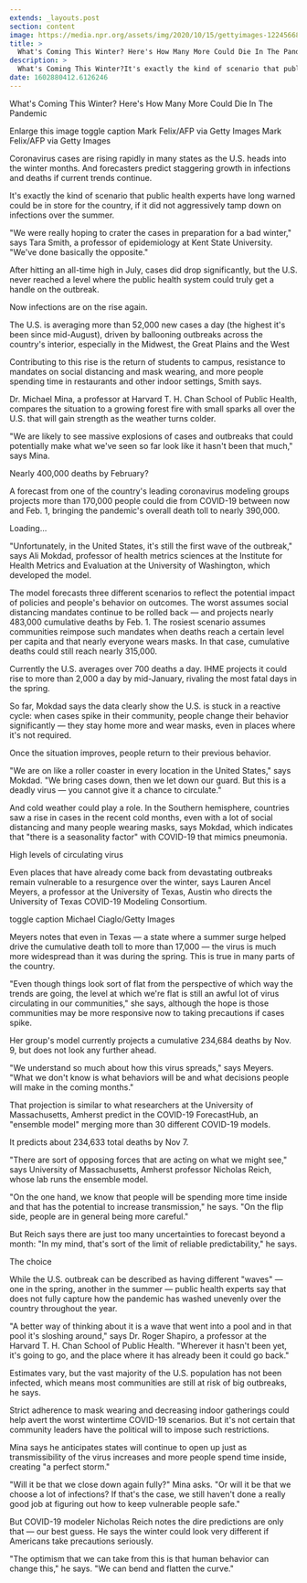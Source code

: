 ```yaml
--- 
extends: _layouts.post 
section: content 
image: https://media.npr.org/assets/img/2020/10/15/gettyimages-1224566849_wide-654204a38fc4acd8d6e92be81cb6189dd2be8cf2.jpg?s=1400 
title: > 
  What's Coming This Winter? Here's How Many More Could Die In The Pandemic 
description: > 
  What's Coming This Winter?It's exactly the kind of scenario that public health experts have long warned could be in store for the country, if it did not aggressively tamp down on infections over the summer."We were really hoping to crater the cases in preparation for a bad winter," says Tara Smith, a professor of epidemiology at Kent State University.After hitting an all-time high in July, cases did drop significantly, but the U.S. never reached a level where the public health system could truly get a handle on the outbreak."What we don't know is what behaviors will be and what decisions people will make in the coming months." 
date: 1602880412.6126246 
--- 
```

What's Coming This Winter? Here's How Many More Could Die In The Pandemic

Enlarge this image toggle caption Mark Felix/AFP via Getty Images Mark Felix/AFP via Getty Images

Coronavirus cases are rising rapidly in many states as the U.S. heads into the winter months. And forecasters predict staggering growth in infections and deaths if current trends continue.

It's exactly the kind of scenario that public health experts have long warned could be in store for the country, if it did not aggressively tamp down on infections over the summer.

"We were really hoping to crater the cases in preparation for a bad winter," says Tara Smith, a professor of epidemiology at Kent State University. "We've done basically the opposite."

After hitting an all-time high in July, cases did drop significantly, but the U.S. never reached a level where the public health system could truly get a handle on the outbreak.

Now infections are on the rise again.

The U.S. is averaging more than 52,000 new cases a day (the highest it's been since mid-August), driven by ballooning outbreaks across the country's interior, especially in the Midwest, the Great Plains and the West

Contributing to this rise is the return of students to campus, resistance to mandates on social distancing and mask wearing, and more people spending time in restaurants and other indoor settings, Smith says.

Dr. Michael Mina, a professor at Harvard T. H. Chan School of Public Health, compares the situation to a growing forest fire with small sparks all over the U.S. that will gain strength as the weather turns colder.

"We are likely to see massive explosions of cases and outbreaks that could potentially make what we've seen so far look like it hasn't been that much," says Mina.

Nearly 400,000 deaths by February?

A forecast from one of the country's leading coronavirus modeling groups projects more than 170,000 people could die from COVID-19 between now and Feb. 1, bringing the pandemic's overall death toll to nearly 390,000.

Loading...

"Unfortunately, in the United States, it's still the first wave of the outbreak," says Ali Mokdad, professor of health metrics sciences at the Institute for Health Metrics and Evaluation at the University of Washington, which developed the model.

The model forecasts three different scenarios to reflect the potential impact of policies and people's behavior on outcomes. The worst assumes social distancing mandates continue to be rolled back — and projects nearly 483,000 cumulative deaths by Feb. 1. The rosiest scenario assumes communities reimpose such mandates when deaths reach a certain level per capita and that nearly everyone wears masks. In that case, cumulative deaths could still reach nearly 315,000.

Currently the U.S. averages over 700 deaths a day. IHME projects it could rise to more than 2,000 a day by mid-January, rivaling the most fatal days in the spring.

So far, Mokdad says the data clearly show the U.S. is stuck in a reactive cycle: when cases spike in their community, people change their behavior significantly — they stay home more and wear masks, even in places where it's not required.

Once the situation improves, people return to their previous behavior.

"We are on like a roller coaster in every location in the United States," says Mokdad. "We bring cases down, then we let down our guard. But this is a deadly virus — you cannot give it a chance to circulate."

And cold weather could play a role. In the Southern hemisphere, countries saw a rise in cases in the recent cold months, even with a lot of social distancing and many people wearing masks, says Mokdad, which indicates that "there is a seasonality factor" with COVID-19 that mimics pneumonia.

High levels of circulating virus

Even places that have already come back from devastating outbreaks remain vulnerable to a resurgence over the winter, says Lauren Ancel Meyers, a professor at the University of Texas, Austin who directs the University of Texas COVID-19 Modeling Consortium.

toggle caption Michael Ciaglo/Getty Images

Meyers notes that even in Texas — a state where a summer surge helped drive the cumulative death toll to more than 17,000 — the virus is much more widespread than it was during the spring. This is true in many parts of the country.

"Even though things look sort of flat from the perspective of which way the trends are going, the level at which we're flat is still an awful lot of virus circulating in our communities," she says, although the hope is those communities may be more responsive now to taking precautions if cases spike.

Her group's model currently projects a cumulative 234,684 deaths by Nov. 9, but does not look any further ahead.

"We understand so much about how this virus spreads," says Meyers. "What we don't know is what behaviors will be and what decisions people will make in the coming months."

That projection is similar to what researchers at the University of Massachusetts, Amherst predict in the COVID-19 ForecastHub, an "ensemble model" merging more than 30 different COVID-19 models.

It predicts about 234,633 total deaths by Nov 7.

"There are sort of opposing forces that are acting on what we might see," says University of Massachusetts, Amherst professor Nicholas Reich, whose lab runs the ensemble model.

"On the one hand, we know that people will be spending more time inside and that has the potential to increase transmission," he says. "On the flip side, people are in general being more careful."

But Reich says there are just too many uncertainties to forecast beyond a month: "In my mind, that's sort of the limit of reliable predictability," he says.

The choice

While the U.S. outbreak can be described as having different "waves" — one in the spring, another in the summer — public health experts say that does not fully capture how the pandemic has washed unevenly over the country throughout the year.

"A better way of thinking about it is a wave that went into a pool and in that pool it's sloshing around," says Dr. Roger Shapiro, a professor at the Harvard T. H. Chan School of Public Health. "Wherever it hasn't been yet, it's going to go, and the place where it has already been it could go back."

Estimates vary, but the vast majority of the U.S. population has not been infected, which means most communities are still at risk of big outbreaks, he says.

Strict adherence to mask wearing and decreasing indoor gatherings could help avert the worst wintertime COVID-19 scenarios. But it's not certain that community leaders have the political will to impose such restrictions.

Mina says he anticipates states will continue to open up just as transmissibility of the virus increases and more people spend time inside, creating "a perfect storm."

"Will it be that we close down again fully?" Mina asks. "Or will it be that we choose a lot of infections? If that's the case, we still haven't done a really good job at figuring out how to keep vulnerable people safe."

But COVID-19 modeler Nicholas Reich notes the dire predictions are only that — our best guess. He says the winter could look very different if Americans take precautions seriously.

"The optimism that we can take from this is that human behavior can change this," he says. "We can bend and flatten the curve."